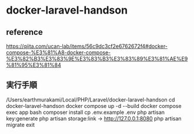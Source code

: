 # docker-laravel-handson

## reference
https://qiita.com/ucan-lab/items/56c9dc3cf2e6762672f4#docker-compose-%E3%81%A8-docker-compose-%E3%82%B3%E3%83%9E%E3%83%B3%E3%83%89%E3%81%AE%E9%81%95%E3%81%84


## 実行手順
/Users/earthmurakami/Local/PHP/Laravel/docker-laravel-handson
cd docker-laravel-handson
docker compose up -d --build
docker compose exec app bash
composer install
cp .env.example .env
php artisan key:generate
php artisan storage:link
-> http://127.0.0.1:8080
php artisan migrate
exit
